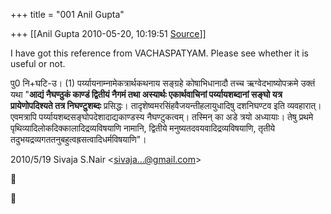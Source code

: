 +++
title = "001 Anil Gupta"

+++
[[Anil Gupta	2010-05-20, 10:19:51 [Source](https://groups.google.com/g/bvparishat/c/tuQ7iRI6kTE)]]



I have got this reference from VACHASPATYAM. Please see whether it is useful or not.  

पु0 नि+घटि-उ। (1) पर्य्यायनाम्नामेकत्रार्थकथनाय सङ्ग्रहे कोषाभिधानादौ तच्च ऋग्वेदभाष्योपक्रमे उक्तं यथा "**आद्यं नैघण्ठुकं काण्डं द्वितीयं नैगमं तथा अस्यार्थः एकार्थवाचिनां पर्य्यायशब्दानां सङ्घो यत्र प्रायेणोपदिश्यते तत्र निघण्टुशब्दः** प्रसिद्धः। तादृशेष्वमरसिंहवैजयन्तीहलायुधादिषु दशनिघण्टव इति व्यवहारात्। एवमत्रापि पर्य्यायशब्दसङ्घोपदेशादाद्यकाण्डस्य नैघण्टुकत्वम्। तस्मिन् का अडे त्रयो अध्यायाः। तेषु प्रथमे पृथिव्यादिलोकदिक्कालादिद्रव्यविषयाणि नामानि, द्वितीये मनुष्यतदवयवादिद्रव्यविषयाणि, तृतीये तदुभयद्रव्यगततनुबहुत्वह्रसत्वादिधर्मविषयाणि"।

  
  

2010/5/19 Sivaja S.Nair \<[sivaja...@gmail.com]()\>






